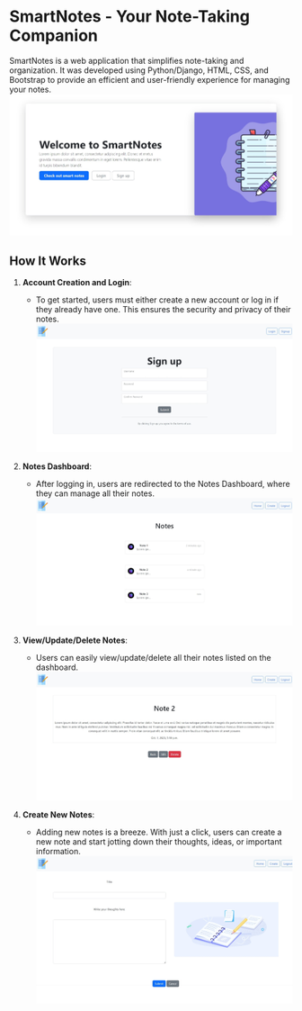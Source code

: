 # SmartNotes - Your Note-Taking Companion

SmartNotes is a web application that simplifies note-taking and organization. It was developed using Python/Django, HTML, CSS, and Bootstrap to provide an efficient and user-friendly experience for managing your notes.
![Smart Notes](screenshoots/smartnotes.jpeg)

## How It Works

1. **Account Creation and Login**:
   - To get started, users must either create a new account or log in if they already have one. This ensures the security and privacy of their notes.
   ![Account Creation and Login](screenshoots/sign-up.jpeg)

2. **Notes Dashboard**:
   - After logging in, users are redirected to the Notes Dashboard, where they can manage all their notes.
   ![Notes Dashboard](screenshoots/view-notes.jpeg)

3. **View/Update/Delete Notes**:
   - Users can easily view/update/delete all their notes listed on the dashboard. 
   ![View Notes](screenshoots/view-note.jpeg)

4. **Create New Notes**:
   - Adding new notes is a breeze. With just a click, users can create a new note and start jotting down their thoughts, ideas, or important information.
   ![Create New Notes](screenshoots/create.jpeg)

<!-- 5. **Update Notes**:
   - SmartNotes allows users to edit and update their existing notes. They can make changes, corrections, or additions as needed.
   ![Update Notes](link_to_image_5)

6. **Delete Notes**:
   - When a note is no longer needed, users can delete it from their dashboard. This feature helps users keep their note collection organized and clutter-free.
   ![Delete Notes](link_to_image_6) -->


